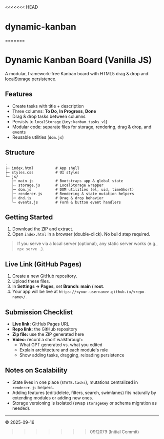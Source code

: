 <<<<<<< HEAD
# dynamic-kanban
=======
# Dynamic Kanban Board (Vanilla JS)

A modular, framework-free Kanban board with HTML5 drag & drop and localStorage persistence.

## Features
- Create tasks with title + description
- Three columns: **To Do**, **In Progress**, **Done**
- Drag & drop tasks between columns
- Persists to `localStorage` (key: `kanban_tasks_v1`)
- Modular code: separate files for storage, rendering, drag & drop, and events
- Reusable utilities (`dom.js`)

## Structure
```
.
├─ index.html          # App shell
├─ styles.css          # UI styles
└─ js/
   ├─ main.js          # Bootstraps app & global state
   ├─ storage.js       # LocalStorage wrapper
   ├─ dom.js           # DOM utilities (el, uid, timeShort)
   ├─ renderer.js      # Rendering & state mutation helpers
   ├─ dnd.js           # Drag & drop behavior
   └─ events.js        # Form & button event handlers
```

## Getting Started
1. Download the ZIP and extract.
2. Open `index.html` in a browser (double-click). No build step required.

> If you serve via a local server (optional), any static server works (e.g., `npx serve .`).

## Live Link (GitHub Pages)
1. Create a new GitHub repository.
2. Upload these files.
3. In **Settings → Pages**, set **Branch: main / root**.  
4. Your app will be live at `https://<your-username>.github.io/<repo-name>/`.

## Submission Checklist
- **Live link:** GitHub Pages URL
- **Repo link:** the GitHub repository
- **Zip file:** use the ZIP generated here
- **Video:** record a short walkthrough:
  - What GPT generated vs. what you edited
  - Explain architecture and each module's role
  - Show adding tasks, dragging, reloading persistence

## Notes on Scalability
- State lives in one place (`STATE.tasks`), mutations centralized in `renderer.js` helpers.
- Adding features (edit/delete, filters, search, swimlanes) fits naturally by extending modules or adding new ones.
- Storage versioning is isolated (swap `storageKey` or schema migration as needed).

---

© 2025-09-16
>>>>>>> 09f2079 (Initial Commit)
